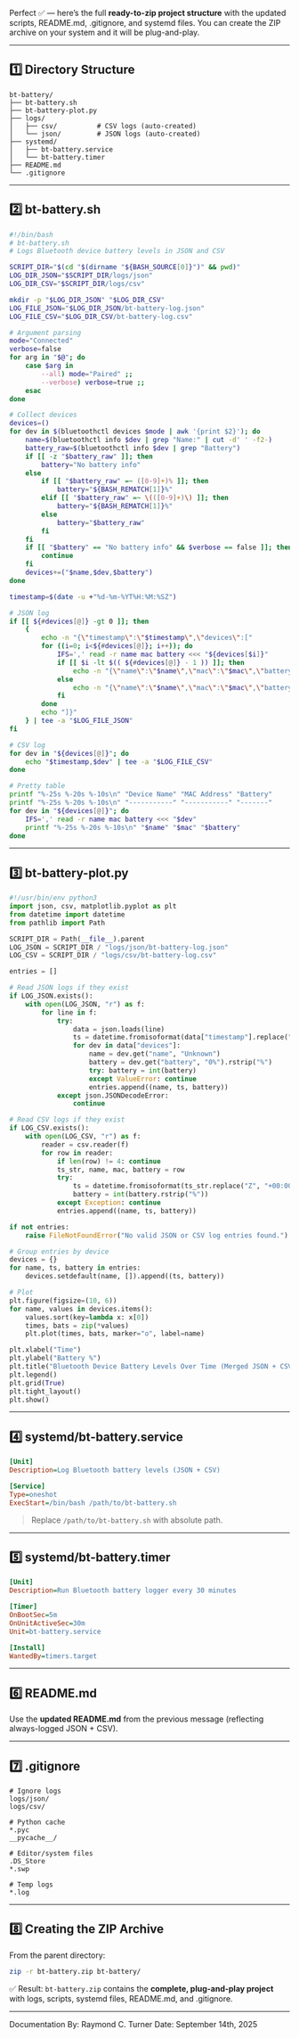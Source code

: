 Perfect ✅ — here’s the full **ready-to-zip project structure** with the updated scripts, README.md, .gitignore, and systemd files. You can create the ZIP archive on your system and it will be plug-and-play.

---

## 1️⃣ Directory Structure

```
bt-battery/
├── bt-battery.sh
├── bt-battery-plot.py
├── logs/
│   ├── csv/          # CSV logs (auto-created)
│   └── json/         # JSON logs (auto-created)
├── systemd/
│   ├── bt-battery.service
│   └── bt-battery.timer
├── README.md
└── .gitignore
```

---

## 2️⃣ bt-battery.sh

```bash
#!/bin/bash
# bt-battery.sh
# Logs Bluetooth device battery levels in JSON and CSV

SCRIPT_DIR="$(cd "$(dirname "${BASH_SOURCE[0]}")" && pwd)"
LOG_DIR_JSON="$SCRIPT_DIR/logs/json"
LOG_DIR_CSV="$SCRIPT_DIR/logs/csv"

mkdir -p "$LOG_DIR_JSON" "$LOG_DIR_CSV"
LOG_FILE_JSON="$LOG_DIR_JSON/bt-battery-log.json"
LOG_FILE_CSV="$LOG_DIR_CSV/bt-battery-log.csv"

# Argument parsing
mode="Connected"
verbose=false
for arg in "$@"; do
    case $arg in
        --all) mode="Paired" ;;
        --verbose) verbose=true ;;
    esac
done

# Collect devices
devices=()
for dev in $(bluetoothctl devices $mode | awk '{print $2}'); do
    name=$(bluetoothctl info $dev | grep "Name:" | cut -d' ' -f2-)
    battery_raw=$(bluetoothctl info $dev | grep "Battery")
    if [[ -z "$battery_raw" ]]; then
        battery="No battery info"
    else
        if [[ "$battery_raw" =~ ([0-9]+)% ]]; then
            battery="${BASH_REMATCH[1]}%"
        elif [[ "$battery_raw" =~ \(([0-9]+)\) ]]; then
            battery="${BASH_REMATCH[1]}%"
        else
            battery="$battery_raw"
        fi
    fi
    if [[ "$battery" == "No battery info" && $verbose == false ]]; then
        continue
    fi
    devices+=("$name,$dev,$battery")
done

timestamp=$(date -u +"%d-%m-%YT%H:%M:%SZ")

# JSON log
if [[ ${#devices[@]} -gt 0 ]]; then
    {
        echo -n "{\"timestamp\":\"$timestamp\",\"devices\":["
        for ((i=0; i<${#devices[@]}; i++)); do
            IFS=',' read -r name mac battery <<< "${devices[$i]}"
            if [[ $i -lt $(( ${#devices[@]} - 1 )) ]]; then
                echo -n "{\"name\":\"$name\",\"mac\":\"$mac\",\"battery\":\"$battery\"},"
            else
                echo -n "{\"name\":\"$name\",\"mac\":\"$mac\",\"battery\":\"$battery\"}"
            fi
        done
        echo "]}"
    } | tee -a "$LOG_FILE_JSON"
fi

# CSV log
for dev in "${devices[@]}"; do
    echo "$timestamp,$dev" | tee -a "$LOG_FILE_CSV"
done

# Pretty table
printf "%-25s %-20s %-10s\n" "Device Name" "MAC Address" "Battery"
printf "%-25s %-20s %-10s\n" "-----------" "-----------" "-------"
for dev in "${devices[@]}"; do
    IFS=',' read -r name mac battery <<< "$dev"
    printf "%-25s %-20s %-10s\n" "$name" "$mac" "$battery"
done
```

---

## 3️⃣ bt-battery-plot.py

```python
#!/usr/bin/env python3
import json, csv, matplotlib.pyplot as plt
from datetime import datetime
from pathlib import Path

SCRIPT_DIR = Path(__file__).parent
LOG_JSON = SCRIPT_DIR / "logs/json/bt-battery-log.json"
LOG_CSV = SCRIPT_DIR / "logs/csv/bt-battery-log.csv"

entries = []

# Read JSON logs if they exist
if LOG_JSON.exists():
    with open(LOG_JSON, "r") as f:
        for line in f:
            try:
                data = json.loads(line)
                ts = datetime.fromisoformat(data["timestamp"].replace("Z", "+00:00"))
                for dev in data["devices"]:
                    name = dev.get("name", "Unknown")
                    battery = dev.get("battery", "0%").rstrip("%")
                    try: battery = int(battery)
                    except ValueError: continue
                    entries.append((name, ts, battery))
            except json.JSONDecodeError:
                continue

# Read CSV logs if they exist
if LOG_CSV.exists():
    with open(LOG_CSV, "r") as f:
        reader = csv.reader(f)
        for row in reader:
            if len(row) != 4: continue
            ts_str, name, mac, battery = row
            try:
                ts = datetime.fromisoformat(ts_str.replace("Z", "+00:00"))
                battery = int(battery.rstrip("%"))
            except Exception: continue
            entries.append((name, ts, battery))

if not entries:
    raise FileNotFoundError("No valid JSON or CSV log entries found.")

# Group entries by device
devices = {}
for name, ts, battery in entries:
    devices.setdefault(name, []).append((ts, battery))

# Plot
plt.figure(figsize=(10, 6))
for name, values in devices.items():
    values.sort(key=lambda x: x[0])
    times, bats = zip(*values)
    plt.plot(times, bats, marker="o", label=name)

plt.xlabel("Time")
plt.ylabel("Battery %")
plt.title("Bluetooth Device Battery Levels Over Time (Merged JSON + CSV)")
plt.legend()
plt.grid(True)
plt.tight_layout()
plt.show()

```

---

## 4️⃣ systemd/bt-battery.service

```ini
[Unit]
Description=Log Bluetooth battery levels (JSON + CSV)

[Service]
Type=oneshot
ExecStart=/bin/bash /path/to/bt-battery.sh
```

> Replace `/path/to/bt-battery.sh` with absolute path.

---

## 5️⃣ systemd/bt-battery.timer

```ini
[Unit]
Description=Run Bluetooth battery logger every 30 minutes

[Timer]
OnBootSec=5m
OnUnitActiveSec=30m
Unit=bt-battery.service

[Install]
WantedBy=timers.target
```

---

## 6️⃣ README.md

Use the **updated README.md** from the previous message (reflecting always-logged JSON + CSV).

---

## 7️⃣ .gitignore

```
# Ignore logs
logs/json/
logs/csv/

# Python cache
*.pyc
__pycache__/

# Editor/system files
.DS_Store
*.swp

# Temp logs
*.log
```

---

## 8️⃣ Creating the ZIP Archive

From the parent directory:

```bash
zip -r bt-battery.zip bt-battery/
```

✅ Result: `bt-battery.zip` contains the **complete, plug-and-play project** with logs, scripts, systemd files, README.md, and .gitignore.

---

Documentation By: Raymond C. Turner
Date: September 14th, 2025
